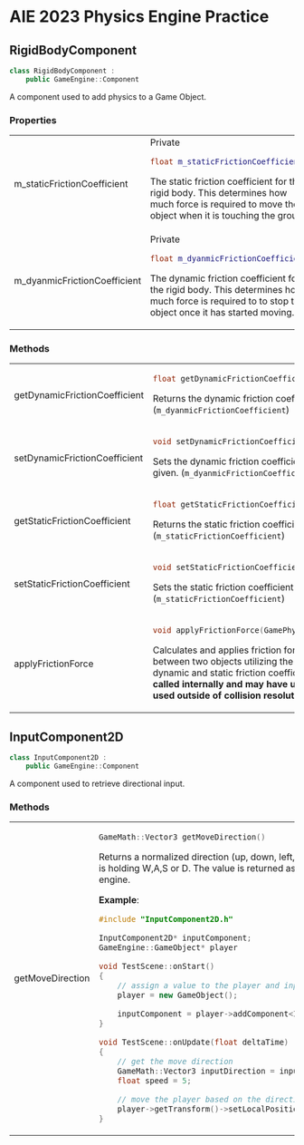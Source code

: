 # AIE 2023 Physics Engine Practice


## RigidBodyComponent
```cpp
class RigidBodyComponent :
    public GameEngine::Component
```
A component used to add physics to a Game Object.

### Properties
<table>
<tr> 
<td>m_staticFrictionCoefficient</td> 
<td> 
Private

```cpp
float m_staticFrictionCoefficient;
```
The static friction coefficient for the rigid body. This determines how much force is required to move the object when it is touching the ground.
</td>
</tr>
<tr> 
<td>m_dyanmicFrictionCoefficient</td> 
<td> 
Private

```cpp
float m_dyanmicFrictionCoefficient;
```
The dynamic friction coefficient for the rigid body. This determines how much force is required to to stop the object once it has started moving.
</td>
</tr>

</table>

### Methods
<table>
<tr>
<td>getDynamicFrictionCoefficient</td> 
<td>

```cpp
float getDynamicFrictionCoefficient()
```
Returns the dynamic friction coefficient value. (`m_dyanmicFrictionCoefficient`)
</td>
</tr>

<tr>
<td>setDynamicFrictionCoefficient</td> 
<td>

```cpp
void setDynamicFrictionCoefficient(float value)
```
Sets the dynamic friction coefficient value to the float given. (`m_dyanmicFrictionCoefficient`)
</td>
</tr>
<td>getStaticFrictionCoefficient</td> 
<td>

```cpp
float getStaticFrictionCoefficient()
```
Returns the static friction coefficient value. (`m_staticFrictionCoefficient`)
</td>
</tr>
<tr>
<td>setStaticFrictionCoefficient</td> 
<td>

```cpp
void setStaticFrictionCoefficient(float value)
```
Sets the static friction coefficient value to the float given. (`m_staticFrictionCoefficient`)
</td>
</tr>

<tr>
<td>applyFrictionForce</td> 
<td>

```cpp
void applyFrictionForce(GamePhysics::Collision* other)
```
Calculates and applies friction forced based on a collision between two objects utilizing the averages of their dynamic and static friction coefficients. **This function is called internally and may have unintended results when used outside of collision resolution.**
</td>
</tr>
</table>

## InputComponent2D
```cpp
class InputComponent2D :
    public GameEngine::Component
```
A component used to retrieve directional input.

### Methods
<table>
<tr>
<td>getMoveDirection</td> 
<td>

```cpp
GameMath::Vector3 getMoveDirection()
```
Returns a normalized direction (up, down, left, or right) in 2D space based on if the user is holding W,A,S or D. The value is returned as a Vector3 for ease of use within the engine.

**Example**:

```cpp
#include "InputComponent2D.h"

InputComponent2D* inputComponent;
GameEngine::GameObject* player

void TestScene::onStart()
{
    // assign a value to the player and input component
    player = new GameObject();

    inputComponent = player->addComponent<InputComponent2D>();
}

void TestScene::onUpdate(float deltaTime)
{
    // get the move direction
    GameMath::Vector3 inputDirection = inputComponent->getMoveDirection();
    float speed = 5;

    // move the player based on the direction given
    player->getTransform()->setLocalPosition(inputDirection * speed * deltaTime);
}
```
</td>
</tr>
</table>